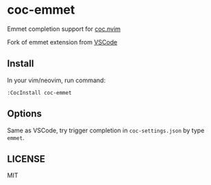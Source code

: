 # coc-emmet

Emmet completion support for [coc.nvim](https://github.com/neoclide/coc.nvim)

Fork of emmet extension from [VSCode](https://github.com/Microsoft/vscode)


## Install

In your vim/neovim, run command:

```vim
:CocInstall coc-emmet
```

## Options

Same as VSCode, try trigger completion in `coc-settings.json` by type `emmet`.

## LICENSE

MIT
